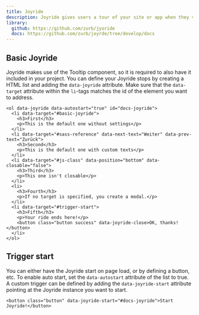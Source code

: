 ```yaml
---
title: Joyride
description: Joyride gives users a tour of your site or app when they visit.
library:
  github: https://github.com/zurb/jyoride
  docs: https://github.com/zurb/joyrde/tree/develop/docs
---
```


## Basic Joyride
Joyride makes use of the Tooltip component, so it is required to also have it included in your project.
You can define your Joyride stops by creating a HTML list and adding the `data-joyride` attribute. Make sure that the `data-target` attribute within the `li`-tags matches the id of the element you want to address.

```html_example
<ol data-joyride data-autostart="true" id="docs-joyride">
  <li data-target="#basic-joyride">
    <h3>First</h3>
    <p>This is the default one without settings</p>
  </li>
  <li data-target="#sass-reference" data-next-text="Weiter" data-prev-text="Zurück">
    <h3>Second</h3>
    <p>This is the default one with custom texts</p>
  </li>
  <li data-target="#js-class" data-position="bottom" data-closable="false">
    <h3>Third</h3>
    <p>This one isn't closable</p>
  </li>
  <li>
    <h3>Fourth</h3>
    <p>If no target is specified, you create a modal.</p>
  </li>
  <li data-target="#trigger-start">
    <h3>Fifth</h3>
    <p>Your ride ends here!</p>
    <button class="button success" data-joyride-close>OK, thanks!</button>
  </li>
</ol>
```
## Trigger start
You can either have the Joyride start on page load, or by defining a button, etc. To enable auto start, set the `data-autostart` attribute of the list to true. A custom trigger can be defined by adding the `data-joyride-start` attribute pointing at the Joyride instance you want to start.

```html_example
<button class="button" data-joyride-start="#docs-joyride">Start Joyride!</button>
```
